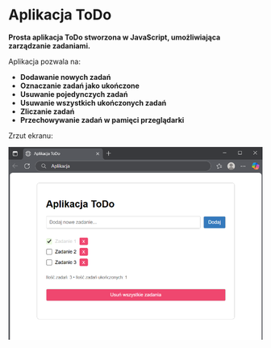 # Aplikacja ToDo

**Prosta aplikacja ToDo stworzona w JavaScript, umożliwiająca zarządzanie zadaniami.**

Aplikacja pozwala na:

- **Dodawanie nowych zadań**
- **Oznaczanie zadań jako ukończone**
- **Usuwanie pojedynczych zadań**
- **Usuwanie wszystkich ukończonych zadań**
- **Zliczanie zadań**
- **Przechowywanie zadań w pamięci przeglądarki**

 Zrzut ekranu:

![Zrzut ekranu aplikacji ToDo](screenshot.png)
